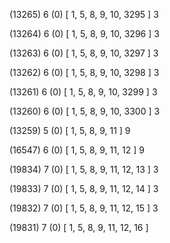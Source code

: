(13265) 6 (0) [ 1, 5, 8, 9, 10, 3295 ] 3 


(13264) 6 (0) [ 1, 5, 8, 9, 10, 3296 ] 3 


(13263) 6 (0) [ 1, 5, 8, 9, 10, 3297 ] 3 


(13262) 6 (0) [ 1, 5, 8, 9, 10, 3298 ] 3 


(13261) 6 (0) [ 1, 5, 8, 9, 10, 3299 ] 3 


(13260) 6 (0) [ 1, 5, 8, 9, 10, 3300 ] 3 


(13259) 5 (0) [ 1, 5, 8, 9, 11 ] 9 


(16547) 6 (0) [ 1, 5, 8, 9, 11, 12 ] 9 


(19834) 7 (0) [ 1, 5, 8, 9, 11, 12, 13 ] 3 


(19833) 7 (0) [ 1, 5, 8, 9, 11, 12, 14 ] 3 


(19832) 7 (0) [ 1, 5, 8, 9, 11, 12, 15 ] 3 


(19831) 7 (0) [ 1, 5, 8, 9, 11, 12, 16 ]  

